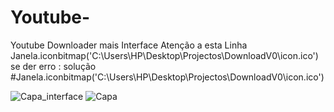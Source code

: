 # Youtube-
Youtube Downloader mais Interface 
Atenção a esta Linha  Janela.iconbitmap('C:\\Users\\HP\\Desktop\\Projectos\\DownloadV0\\icon.ico') se der erro : solução #Janela.iconbitmap('C:\\Users\\HP\\Desktop\\Projectos\\DownloadV0\\icon.ico')

![Capa_interface](https://github.com/joeldevportugal/Youtube-/assets/135770029/5a3479a9-0603-412c-99b3-b50967f81edd)
![Capa](https://github.com/joeldevportugal/Youtube-/assets/135770029/9e5c9e0f-ac5e-4f38-afb1-70e7169a3edd)
